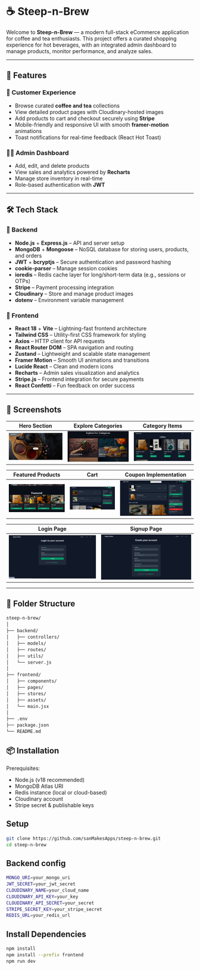 # ☕ Steep-n-Brew

Welcome to **Steep-n-Brew** — a modern full-stack eCommerce application for coffee and tea enthusiasts. This project offers a curated shopping experience for hot beverages, with an integrated admin dashboard to manage products, monitor performance, and analyze sales.

---

## 🚀 Features

### 🛒 Customer Experience
- Browse curated **coffee and tea** collections
- View detailed product pages with Cloudinary-hosted images
- Add products to cart and checkout securely using **Stripe**
- Mobile-friendly and responsive UI with smooth **framer-motion** animations
- Toast notifications for real-time feedback (React Hot Toast)

### 🧑‍💼 Admin Dashboard
- Add, edit, and delete products
- View sales and analytics powered by **Recharts**
- Manage store inventory in real-time
- Role-based authentication with **JWT**

---

## 🛠 Tech Stack

### 🔧 Backend
- **Node.js** + **Express.js** – API and server setup
- **MongoDB** + **Mongoose** – NoSQL database for storing users, products, and orders
- **JWT** + **bcryptjs** – Secure authentication and password hashing
- **cookie-parser** – Manage session cookies
- **ioredis** – Redis cache layer for long/short-term data (e.g., sessions or OTPs)
- **Stripe** – Payment processing integration
- **Cloudinary** – Store and manage product images
- **dotenv** – Environment variable management

### 🎨 Frontend
- **React 18** + **Vite** – Lightning-fast frontend architecture
- **Tailwind CSS** – Utility-first CSS framework for styling
- **Axios** – HTTP client for API requests
- **React Router DOM** – SPA navigation and routing
- **Zustand** – Lightweight and scalable state management
- **Framer Motion** – Smooth UI animations and transitions
- **Lucide React** – Clean and modern icons
- **Recharts** – Admin sales visualization and analytics
- **Stripe.js** – Frontend integration for secure payments
- **React Confetti** – Fun feedback on order success

---

## 📸 Screenshots

| Hero Section | Explore Categories | Category Items |
|--------------|--------------------|----------------|
| ![Hero](./assets/hero.png) | ![Explore Categories](./assets/explorecat.png) | ![Category Items](./assets/categoryItems.png) |

| Featured Products | Cart | Coupon Implementation |
|------------------|------|------------------------|
| ![Feature](./assets/feature.png) | ![Cart](./assets/cart.png) | ![Coupon](./assets/coupon-impl.png) |

| Login Page | Signup Page |
|------------|-------------|
| ![Login](./assets/login.png) | ![Signup](./assets/signup.png) |

---

## 🧱 Folder Structure

```bash
steep-n-brew/
│
├── backend/
│   ├── controllers/
│   ├── models/
│   ├── routes/
│   ├── utils/
│   └── server.js
│
├── frontend/
│   ├── components/
│   ├── pages/
│   ├── stores/
│   ├── assets/
│   └── main.jsx
│
├── .env
├── package.json
└── README.md
```

## 📦 Installation
Prerequisites:
- Node.js (v18 recommended)
- MongoDB Atlas URI
- Redis instance (local or cloud-based)
- Cloudinary account
- Stripe secret & publishable keys

## Setup

```bash
git clone https://github.com/sanMakesApps/steep-n-brew.git
cd steep-n-brew
```

## Backend config

```bash
MONGO_URI=your_mongo_uri
JWT_SECRET=your_jwt_secret
CLOUDINARY_NAME=your_cloud_name
CLOUDINARY_API_KEY=your_key
CLOUDINARY_API_SECRET=your_secret
STRIPE_SECRET_KEY=your_stripe_secret
REDIS_URL=your_redis_url
```

## Install Dependencies

```bash
npm install
npm install --prefix frontend
npm run dev
```



